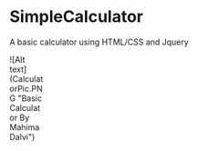# SimpleCalculator
A basic calculator using HTML/CSS and Jquery

<div style="width:60px ; height:60px">
![Alt text](CalculatorPic.PNG "Basic Calculator By MahimaDalvi")
<div>
